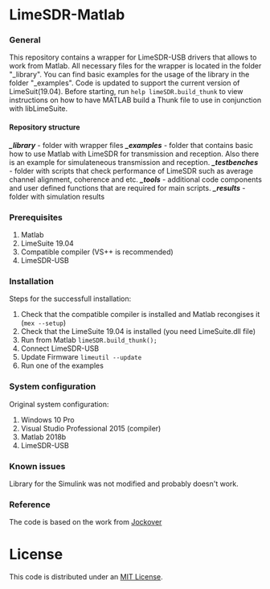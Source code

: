 # LimeSDR-Matlab

### General
This repository contains a wrapper for LimeSDR-USB drivers that allows to work from Matlab.
All necessary files for the wrapper is located in the folder "_library".
You can find basic examples for the usage of the library in the folder "_examples".
Code is updated to support the current version of LimeSuit(19.04).
Before starting, run `help limeSDR.build_thunk` to view instructions on how to have MATLAB build a Thunk file to use in conjunction with libLimeSuite.

#### Repository structure
***_library***      - folder with wrapper files
***_examples***     - folder that contains basic how to use Matlab with LimeSDR for transmission and reception. Also there is an example for simulateneous transmission and reception.
***_testbenches***  - folder with scripts that check performance of LimeSDR such as average channel alignment, coherence and etc.
***_tools*** - additional code components and user defined functions that are required for main scripts.
***_results***      - folder with simulation results

### Prerequisites
1. Matlab
2. LimeSuite 19.04
2. Compatible compiler (VS++ is recommended)
3. LimeSDR-USB

### Installation
Steps for the successfull installation:
1. Check that the compatible compiler is installed and Matlab recongises it (`mex --setup`)
2. Check that the LimeSuite 19.04 is installed (you need LimeSuite.dll file)
3. Run from Matlab `limeSDR.build_thunk();`
4. Connect LimeSDR-USB
5. Update Firmware `limeutil --update`
6. Run one of the examples

### System configuration
Original system configuration:
1. Windows 10 Pro
2. Visual Studio Professional 2015 (compiler)
3. Matlab 2018b
4. LimeSDR-USB

### Known issues
Library for the Simulink was not modified and probably doesn't work.

### Reference
The code is based on the work from [Jockover](https://github.com/jocover/Simulink-MATLAB-LimeSDR)



# License #
This code is distributed under an [MIT License](LICENSE.MIT).